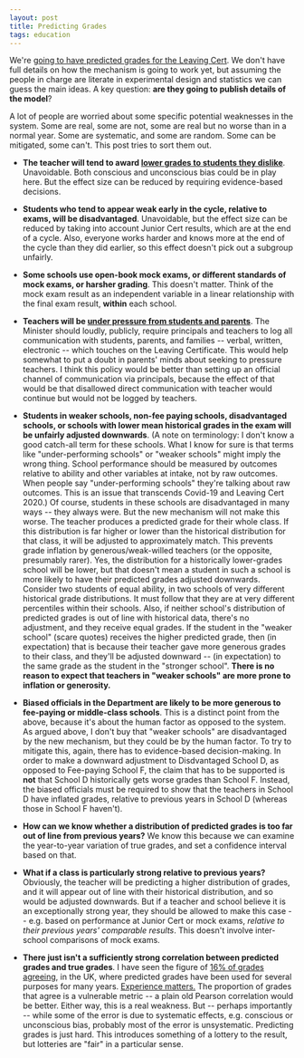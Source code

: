 ```yaml
---
layout: post
title: Predicting Grades
tags: education
---
```


We're [going to have predicted grades for the Leaving Cert](https://www.education.ie/en/Press-Events/Press-Releases/2020-press-releases/PR20-05-08.html). We don't have full details on how the mechanism is going to work yet, but assuming the people in charge are literate in experimental design and statistics we can guess the main ideas. A key question: **are they going to publish details of the model**?

A lot of people are worried about some specific potential weaknesses in the system. Some are real, some are not, some are real but no worse than in a normal year. Some are systematic, and some are random. Some can be mitigated, some can't. This post tries to sort them out. 


* **The teacher will tend to award [lower grades to students they dislike](https://twitter.com/declanvarley/status/1258503098449960960?s=20)**. Unavoidable. Both conscious and unconscious bias could be in play here.  But the effect size can be reduced by requiring evidence-based decisions. 

* **Students who tend to appear weak early in the cycle, relative to exams, will be disadvantaged**. Unavoidable, but the effect size can be reduced by taking into account Junior Cert results, which are at the end of a cycle. Also, everyone works harder and knows more at the end of the cycle than they did earlier, so this effect doesn't pick out a subgroup unfairly.

* **Some schools use open-book mock exams, or different standards of mock exams, or harsher grading**. This doesn't matter. Think of the mock exam result as an independent variable in a linear relationship with the final exam result, **within** each school. 

* **Teachers will be [under pressure from students and parents](https://twitter.com/SligoStats/status/1258502804257333248?s=20)**. The Minister should loudly, publicly, require principals and teachers to log all communication with students, parents, and families -- verbal, written, electronic -- which touches on the Leaving Certificate. This would help somewhat to put a doubt in parents' minds about seeking to pressure teachers. I think this policy would be better than setting up an official channel of communication via principals, because the effect of that would be that disallowed direct communication with teacher would continue but would not be logged by teachers.

* **Students in weaker schools, non-fee paying schools, disadvantaged schools, or schools with lower mean historical grades in the exam will be unfairly adjusted downwards**. (A note on terminology: I don't know a good catch-all term for these schools. What I know for sure is that terms like "under-performing schools" or "weaker schools" might imply the wrong thing. School performance should be measured by outcomes relative to ability and other variables at intake, not by raw outcomes. When people say "under-performing schools" they're talking about raw outcomes. This is an issue that transcends Covid-19 and Leaving Cert 2020.) Of course, students in these schools are disadvantaged in many ways -- they always were. But the new mechanism will not make this worse. The teacher produces a predicted grade for their whole class. If this distribution is far higher or lower than the historical distribution for that class, it will be adjusted to approximately match. This prevents grade inflation by generous/weak-willed teachers (or the opposite, presumably rarer). Yes, the distribution for a historically lower-grades school will be lower, but that doesn't mean a student in such a school is more likely to have their predicted grades adjusted downwards. Consider two students of equal ability, in two schools of very different historical grade distributions. It must follow that they are at very different percentiles within their schools. Also, if neither school's distribution of predicted grades is out of line with historical data, there's no adjustment, and they receive equal grades. If the student in the "weaker school" (scare quotes) receives the higher predicted grade, then (in expectation) that is because their teacher gave more generous grades to their class, and they'll be adjusted downward -- (in expectation) to the same grade as the student in the "stronger school". **There is no reason to expect that teachers in "weaker schools" are more prone to inflation or generosity.**

* **Biased officials in the Department are likely to be more generous to fee-paying or middle-class schools**. This is a distinct point from the above, because it's about the human factor as opposed to the system. As argued above, I don't buy that "weaker schools" are disadvantaged by the new mechanism, but they could be by the human factor. To try to mitigate this, again, there has to evidence-based decision-making. In order to make a downward adjustment to Disdvantaged School D, as opposed to Fee-paying School F, the claim that has to be supported is **not** that School D historically gets worse grades than School F. Instead, the biased officials must be required to show that the teachers in School D have inflated grades, relative to previous years in School D (whereas those in School F haven't). 

* **How can we know whether a distribution of predicted grades is too far out of line from previous years?** We know this because we can examine the year-to-year variation of true grades, and set a confidence interval based on that.

* **What if a class is particularly strong relative to previous years?** Obviously, the teacher will be predicting a higher distribution of grades, and it will appear out of line with their historical distribution, and so would be adjusted downwards. But if a teacher and school believe it is an exceptionally strong year, they should be allowed to make this case -- e.g. based on performance at Junior Cert or mock exams, *relative to their previous years' comparable results*. This doesn't involve inter-school comparisons of mock exams.

* **There just isn't a sufficiently strong correlation between predicted grades and true grades**. I have seen the figure of [16% of grades agreeing](https://www.theguardian.com/commentisfree/2019/aug/18/predicted-grades-lottery-work-against-poorest-students-get-rid-of-them), in the UK, where predicted grades have been used for several purposes for many years. [Experience matters.](https://secretteacherirl.wordpress.com/whats-the-story-with-predicted-grades-2/) The proportion of grades that agree is a vulnerable metric -- a plain old Pearson correlation would be better. Either way, this is a real weakness. But -- perhaps importantly -- while some of the error is due to systematic effects, e.g. conscious or unconscious bias, probably most of the error is unsystematic. Predicting grades is just hard. This introduces something of a lottery to the result, but lotteries are "fair" in a particular sense.



